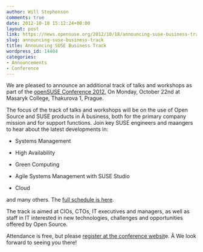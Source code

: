 ```yaml
---
author: Will Stephenson
comments: true
date: 2012-10-18 15:12:24+00:00
layout: post
link: https://news.opensuse.org/2012/10/18/announcing-suse-business-track/
slug: announcing-suse-business-track
title: Announcing SUSE Business Track
wordpress_id: 14404
categories:
- Announcements
- Conference
---
```


We are pleased to announce an additional track of talks and workshops as part of the [openSUSE Conference 2012](http://conference.opensuse.org/)[.](http://conference.opensuse.org/) On Monday, October 22nd at Masaryk College, Thakurova 1, Prague.

The focus of the track of talks and workshops will be on the use of Open Source and SUSE products in Â business, both for the primary company mission and for support functions. Join key SUSE engineers and maangers to hear about the latest developments in:



	
  * Systems Management

	
  * High Availability

	
  * Green Computing

	
  * Agile Systems Management with SUSE Studio

	
  * Cloud


and many others. The [full schedule is here](http://bootstrapping-awesome.org/schedule/).

The track is aimed at CIOs, CTOs, IT executives and managers, as well as
staff in IT interested in new technologies, challenges and opportunities
offered by Open Source.

Attendance is free, but please [register at the conference websit](http://conference.opensuse.org/Register/)e. Â We look forward to seeing you there!
